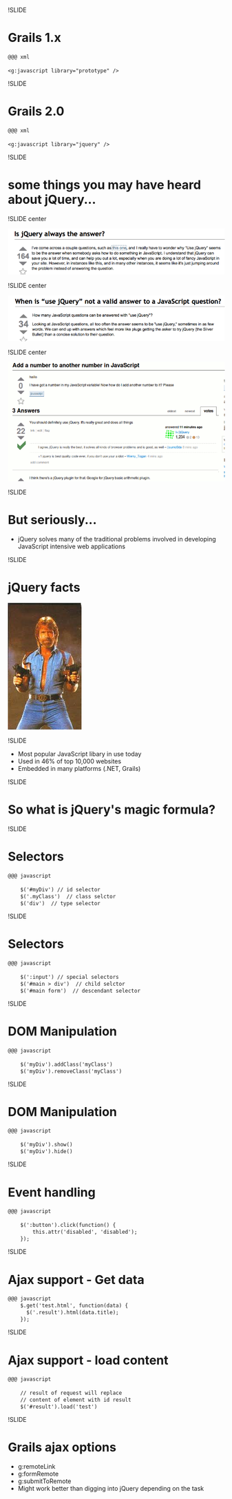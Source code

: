 !SLIDE 

# Grails 1.x #

	@@@ xml

	<g:javascript library="prototype" />

!SLIDE

# Grails 2.0 #

	@@@ xml

	<g:javascript library="jquery" />

!SLIDE 

# some things you may have heard about jQuery... #

!SLIDE center

![](so-jquery2.png)

!SLIDE center

![](so-jquery1.png)

!SLIDE center

![](so-jquery3.png)

!SLIDE

# But seriously... #

  * jQuery solves many of the traditional problems involved in developing JavaScript intensive web applications

!SLIDE

# jQuery facts #

![](chuck_norris.jpg)

!SLIDE

 * Most popular JavaScript libary in use today
 * Used in 46% of top 10,000 websites
 * Embedded in many platforms (.NET, Grails)

!SLIDE

# So what is jQuery's magic formula? #


!SLIDE

# Selectors #

	@@@ javascript
		
		$('#myDiv') // id selector
		$('.myClass')  // class selctor
		$('div')  // type selector 

!SLIDE

# Selectors #

	@@@ javascript
		
		$(':input') // special selectors
		$('#main > div')  // child selctor
		$('#main form')  // descendant selector 

!SLIDE

# DOM Manipulation #

	@@@ javascript

		$('myDiv').addClass('myClass')
		$('myDiv').removeClass('myClass')

!SLIDE

# DOM Manipulation #

	@@@ javascript
		
		$('myDiv').show()
		$('myDiv').hide()

!SLIDE

# Event handling #

	@@@ javascript

		$(':button').click(function() {
			this.attr('disabled', 'disabled');
		});
		
!SLIDE

# Ajax support - Get data #

	@@@ javascript
		$.get('test.html', function(data) {
		  $('.result').html(data.title);
		});


!SLIDE

# Ajax support - load content #

	@@@ javascript

		// result of request will replace 
		// content of element with id result
		$('#result').load('test')

!SLIDE 		

# Grails ajax options #

 * g:remoteLink
 * g:formRemote
 * g:submitToRemote
 * Might work better than digging into jQuery depending on the task

